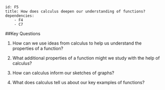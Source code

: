 ````
id: F5
title: How does calculus deepen our understanding of functions?
dependencies:
    - F4
    - C7
````
##Key Questions

1. How can we use ideas from calculus to help us understand the properties of a function?

1. What additional properties of a function might we study with the help of calculus?

1. How can calculus inform our sketches of graphs?

1. What does calculus tell us about our key examples of functions?
    
